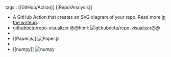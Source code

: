 tags:: [[GitHub/Action]] [[Repo/Analysis]]

- A GitHub Action that creates an SVG diagram of your repo. Read more [in the writeup](https://githubnext.com/projects/repo-visualization).
- [githubocto/repo-visualizer](https://github.com/githubocto/repo-visualizer)
  @@html: <a href="https://github.com/githubocto/repo-visualizer/"><img src="https://github-readme-stats-astronomer.vercel.app/api/pin/?username=githubocto&repo=repo-visualizer&theme=tokyonight" alt="githubocto/repo-visualizer"/></a>@@
-
- [[Paper.js]]
  ![Paper.js](https://githubnext.com/assets/projects/repo-visualization/paperjs.svg)
-
- [[numpy]]
  ![numpy](https://githubnext.com/assets/projects/repo-visualization/numpy.svg)